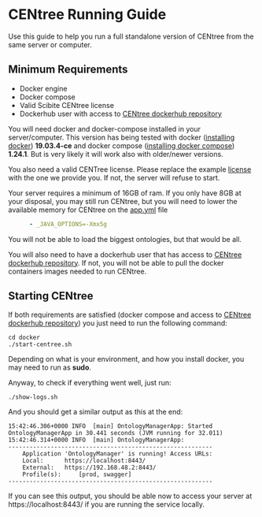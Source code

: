 # CENtree Running Guide
Use this guide to help you  run a full standalone version of CENtree from the same
server or computer.

## Minimum Requirements

* Docker engine
* Docker compose
* Valid Scibite CENtree license
* Dockerhub user with access to [CENtree dockerhub repository]

You will need docker and docker-compose installed in your server/computer. This version has being
tested with docker ([installing docker]) **19.03.4-ce** 
and docker compose ([installing docker compose]) **1.24.1**. But is very likely it will work 
also with older/newer versions.

You also need a valid CENTree license. Please replace the example [license](docker/data/license/centree_licence.xml)
with the one we provide you. If not, the server will refuse to start.

Your server requires a minimum of 16GB of ram. If you only have 8GB at your disposal, you may
still run CENtree, but you will need to lower the available memory for CENtree on the 
[app.yml](docker/app.yml) file

```yaml
      - _JAVA_OPTIONS=-Xmx5g
```

You will not be able to load the biggest ontologies, but that would be all.

You will also need to have a dockerhub user that has access to 
[CENtree dockerhub repository]. If not, you will not be able to pull the docker containers 
images needed to run CENtree.

## Starting CENtree

If both requirements are satisfied (docker compose and access to 
[CENtree dockerhub repository]) you just need to run the following command: 

```
cd docker
./start-centree.sh
```

Depending on what is your environment, and how you install docker, you may need to run as **sudo**.

Anyway, to check if everything went well, just run:

```
./show-logs.sh
```

And you should get a similar output as this at the end:

```
15:42:46.306+0000 INFO  [main] OntologyManagerApp: Started OntologyManagerApp in 30.441 seconds (JVM running for 32.011)
15:42:46.314+0000 INFO  [main] OntologyManagerApp: 
----------------------------------------------------------
	Application 'OntologyManager' is running! Access URLs:
	Local: 		https://localhost:8443/
	External: 	https://192.168.48.2:8443/
	Profile(s): 	[prod, swagger]
----------------------------------------------------------

```

If you can see this output, you should be able now to access your server at https://localhost:8443/ 
if you are running the service locally.


[installing docker]: https://docs.docker.com/install/
[installing docker compose]: https://docs.docker.com/compose/install/
[CENtree dockerhub repository]: https://hub.docker.com/repository/docker/scibite/omp
